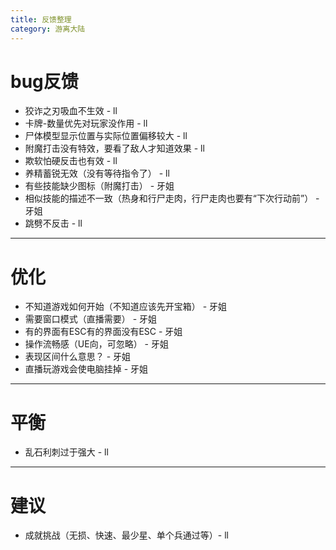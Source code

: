 ```yaml
---
title: 反馈整理
category: 游离大陆
---
```


# bug反馈

* 狡诈之刃吸血不生效 - ll
* 卡牌-数量优先对玩家没作用 - ll
* 尸体模型显示位置与实际位置偏移较大 - ll
* 附魔打击没有特效，要看了敌人才知道效果 - ll
* 欺软怕硬反击也有效 - ll
* 养精蓄锐无效（没有等待指令了） - ll
* 有些技能缺少图标（附魔打击） - 牙姐
* 相似技能的描述不一致（热身和行尸走肉，行尸走肉也要有“下次行动前”） - 牙姐
* 跳劈不反击 - ll

---

# 优化

* 不知道游戏如何开始（不知道应该先开宝箱） - 牙姐
* 需要窗口模式（直播需要） - 牙姐
* 有的界面有ESC有的界面没有ESC - 牙姐
* 操作流畅感（UE向，可忽略） - 牙姐
* 表现区间什么意思？ - 牙姐
* 直播玩游戏会使电脑挂掉 - 牙姐

---

# 平衡

* 乱石利刺过于强大 - ll

---

# 建议

* 成就挑战（无损、快速、最少星、单个兵通过等）- ll



